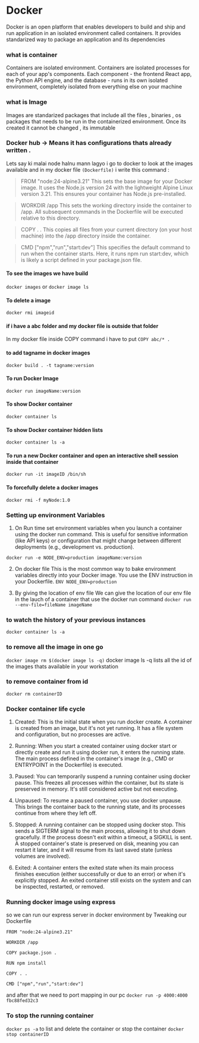 # Docker
Docker is an open platform that enables developers to build and ship and run application in an isolated environment called containers. It provides standarized way to package an application and its dependencies

### what is container
Containers are isolated environment. Containers are isolated processes for each of your app's components. Each component - the frontend React app, the Python API engine, and the database - runs in its own isolated environment, completely isolated from everything else on your machine

### what is Image 
Images are standarized packages that include all the files , binaries , os packages that needs to be run in the containerized environment. Once its created it cannot be changed , its immutable

### Docker hub -> Means it has configurations thats already written . 
Lets say ki malai node halnu mann lagyo i go to docker to look at the images available and in my docker file `(Dockerfile)` i write this command :

> FROM "node:24-alpine3.21"
This sets the base image for your Docker image. It uses the Node.js version 24 with the lightweight Alpine Linux version 3.21. This ensures your container has Node.js pre-installed.


> WORKDIR /app
This sets the working directory inside the container to /app. All subsequent commands in the Dockerfile will be executed relative to this directory.


> COPY . .
This copies all files from your current directory (on your host machine) into the /app directory inside the container.


> CMD ["npm","run","start:dev"]
This specifies the default command to run when the container starts. Here, it runs npm run start:dev, which is likely a script defined in your package.json file.

#### To see the images we have build
`docker images` or `docker image ls`

#### To delete a image 
`docker rmi imageid`

#### if i have a abc folder and my docker file is outside that folder
In my docker file inside COPY command i have to put
`COPY abc/* .`

#### to add tagname in docker images
`docker build . -t tagname:version`


#### To run Docker Image
`docker run imageName:version`


#### To show Docker container
`docker container ls`


#### To show Docker container hidden lists
`docker container ls -a`

#### To run a new Docker container and open an interactive shell session inside that container 
`docker run -it imageID /bin/sh`

#### To forcefully delete a docker images  
`docker rmi -f myNode:1.0`

### Setting up environment Variables
1. On Run time 
set environment variables when you launch a container using the docker run command. This is useful for sensitive information (like API keys) or configuration that might change between different deployments (e.g., development vs. production).

```
docker run -e NODE_ENV=production imageName:version
```

2. On docker file 
This is the most common way to bake environment variables directly into your Docker image. You use the ENV instruction in your Dockerfile.
`ENV NODE_ENV=production`

3. By giving the location of env file
We can give the location of our env file in the lauch of a container that use the docker run command 
`docker run --env-file=fileName imageName`

### to watch the history of your previous instances 
`docker container ls -a`

### to remove all the image in one go
`docker image rm $(docker image ls -q)`
docker image ls -q lists all the id of the images thats available in your workstation


### to remove container from id 
`docker rm containerID`


### Docker container life cycle
1. Created: This is the initial state when you run docker create. A container is created from an image, but it's not yet running. It has a file system and configuration, but no processes are active.

2. Running: When you start a created container using docker start or directly create and run it using docker run, it enters the running state. The main process defined in the container's image (e.g., CMD or ENTRYPOINT in the Dockerfile) is executed.

3. Paused: You can temporarily suspend a running container using docker pause. This freezes all processes within the container, but its state is preserved in memory. It's still considered active but not executing.

4. Unpaused: To resume a paused container, you use docker unpause. This brings the container back to the running state, and its processes continue from where they left off.

5. Stopped: A running container can be stopped using docker stop. This sends a SIGTERM signal to the main process, allowing it to shut down gracefully. If the process doesn't exit within a timeout, a SIGKILL is sent. A stopped container's state is preserved on disk, meaning you can restart it later, and it will resume from its last saved state (unless volumes are involved).

6. Exited: A container enters the exited state when its main process finishes execution (either successfully or due to an error) or when it's explicitly stopped. An exited container still exists on the system and can be inspected, restarted, or removed.

### Running docker image using express
so we can run our express server in docker environment by Tweaking our Dockerfile
```
FROM "node:24-alpine3.21"

WORKDIR /app

COPY package.json .

RUN npm install

COPY . . 

CMD ["npm","run","start:dev"]
```

and after that we need to port mapping in our pc 
`docker run -p 4000:4000 fbc88fed32c3`

### To stop the running container
`docker ps -a` to list  and delete the container or stop the container `docker stop containerID`